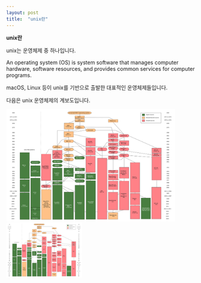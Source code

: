 ```yaml
---
layout: post
title:  "unix란"
---
```



**unix란**

unix는 운영체제 중 하나입니다.

An operating system (OS) is system software that manages computer hardware, software resources, and provides common services for computer programs.


macOS, Linux 등이 unix를 기반으로 출발한 대표적인 운영체제들입니다.

다음은 unix 운영체제의 계보도입니다.

<img src="assets/images/Unix_history-simple.svg" width="450px" height="300px" title="px(픽셀) 크기 설정" alt="Unix_history"></img><br/>
<img src="assets/images/Unix_history-simple.svg" width="40%" height="30%" title="px(픽셀) 크기 설정" alt="Unix_history"></img>
